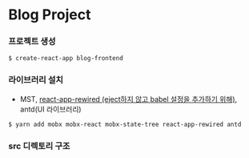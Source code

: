 # Blog Project
### 프로젝트 생성
<pre><code>$ create-react-app blog-frontend</code></pre>
### 라이브러리 설치
- MST, [react-app-rewired (eject하지 않고 babel 설정을 추가하기 위해)](https://github.com/siminkyung/react-study/tree/master/Mobx), antd(UI 라이브러리)
<pre><code>$ yarn add mobx mobx-react mobx-state-tree react-app-rewired antd</code></pre>

### src 디렉토리 구조 
